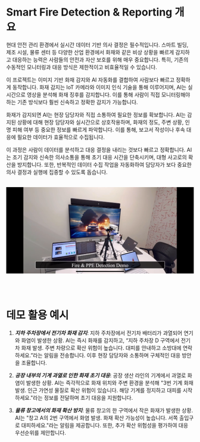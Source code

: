 <!-- 데모의 이름과 시놉시스를 작성 해주세요. -->
# Smart Fire Detection & Reporting 개요

현대 안전 관리 환경에서 실시간 데이터 기반 의사 결정은 필수적입니다.
스마트 빌딩, 제조 시설, 물류 센터 등 다양한 산업 환경에서 화재와 같은 비상 상황을 빠르게 감지하고 대응하는 능력은 사람들의 안전과 자산 보호를 위해 매우 중요합니다. 특히, 기존의 수동적인 모니터링과 대응 방식은 제한적이고 비효율적일 수 있습니다.

이 프로젝트는 이미지 기반 화재 감지와 AI 자동화를 결합하여 사람보다 빠르고 정확하게 동작합니다.
화재 감지는 IoT 카메라와 이미지 인식 기술을 통해 이루어지며, AI는 실시간으로 영상을 분석해 화재 징후를 감지합니다. 이를 통해 사람이 직접 모니터링해야 하는 기존 방식보다 훨씬 신속하고 정확한 감지가 가능합니다.

화재가 감지되면 AI는 현장 담당자와 직접 소통하여 필요한 정보를 확보합니다.
AI는 감지된 상황에 대해 현장 담당자와 실시간으로 상호작용하며, 화재의 정도, 주변 상황, 인명 피해 여부 등 중요한 정보를 빠르게 파악합니다. 이를 통해, 보고서 작성이나 후속 대응에 필요한 데이터가 효율적으로 수집됩니다.

이 과정은 사람이 데이터를 분석하고 대응 결정을 내리는 것보다 빠르고 정확합니다.
AI는 조기 감지와 신속한 의사소통을 통해 초기 대응 시간을 단축시키며, 대형 사고로의 확산을 방지합니다. 또한, 반복적인 데이터 수집 작업을 자동화하여 담당자가 보다 중요한 의사 결정과 실행에 집중할 수 있도록 돕습니다.
<br><br>

<!-- 데모를 소개할 수 있는 컨셉이나 플로우가 들어갈만한 이미지를 넣어주세요 -->
<!-- <img src="./2_intro.png" width="1024"> -->
<img src="../../../source/img/SF_2_intro.png" width="1024">

<br><br>

<!-- 해당 데모를 활용할 수 있는 활용 예시를 작성 해주세요 -->
# 데모 활용 예시
1. ***지하 주차장에서 전기차 화재 감지***: 지하 주차장에서 전기차 배터리가 과열되어 연기와 화염이 발생한 상황.
AI는 즉시 화재를 감지하고, “지하 주차장 D 구역에서 전기차 화재 발생. 주변 차량으로 확산 위험이 높습니다. 대피를 안내하고 소방대에 연락하세요.”라는 알림을 전송합니다. 이후 현장 담당자와 소통하며 구체적인 대응 방안을 조율합니다.

2. ***공장 내부의 기계 과열로 인한 화재 초기 대응***: 공장 생산 라인의 기계에서 과열로 화염이 발생한 상황.
AI는 즉각적으로 화재 위치와 주변 환경을 분석해 "3번 기계 화재 발생. 인근 가연성 물질로 확산 위험이 있습니다. 해당 기계를 정지하고 대피를 시작하세요."라는 정보를 전달하며 초기 대응을 지원합니다.

3. ***물류 창고에서의 화재 확산 방지***: 물류 창고의 한 구역에서 작은 화재가 발생한 상황.
AI는 "창고 A의 2번 구역에서 화염 발생. 화재 확산 가능성이 높습니다. 서쪽 출입구로 대피하세요."라는 알림을 제공합니다. 또한, 추가 확산 위험성을 평가하여 대응 우선순위를 제안합니다.